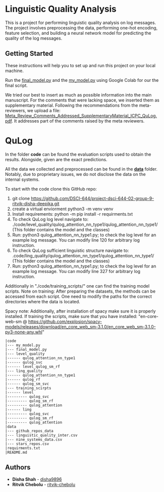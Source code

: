 # Linguistic Quality Analysis

This is a project for performing linguistic quality analysis on log messages. The project involves preprocessing the data, performing one-hot encoding, feature selection, and building a neural network model for predicting the quality of the log messages.

## Getting Started
These instructions will help you to set up and run this project on your local machine.  

Run the [final_model.py](https://github.com/ritvik-chebolu/Log-Quality-Analysis/blob/main/code/final_model.py) and the [my_model.py](https://github.com/ritvik-chebolu/Log-Quality-Analysis/blob/main/code/my_model.py) using Google Colab for our the final script.

We tried our best to insert as much as possible information into the main manuscript. For the comments that were lacking space, we inserted them as supplementary material. Following the recommendations from the meta-reviewers, we upload a file: [Meta_Review_Comments_Addressed_SupplementaryMaterial_ICPC_QuLog.pdf](https://github.com/ritvik-chebolu/Log-Quality-Analysis/blob/main/Meta_Review_Comments_Addressed_SupplementaryMaterial_ICPC_QuLog.pdf). It addresses part of the comments raised by the meta reviewers. 


# QuLog
In the folder **code** can be found the evaluation scripts used to obtain the results. Alongside, given are the exact predictions.

All the data we collected and preprocessed can be found in the **[data](https://github.com/ritvik-chebolu/Log-Quality-Analysis/tree/main/data)** folder. 
Notably, due to proprietary issues, we do not disclose the data on the internal systems. 

To start with the code clone this GitHub repo: 

1) git clone https://github.com/DSCI-644/project-dsci-644-02-group-9-ritvik-disha-deepika.git
2) create a virtual enviorment python3 -m venv venv
3) Install requirements: python -m pip install -r requirments.txt
4) To check QuLog log level navigate to: ./code/level_quality/qulog_attention_nn_type1/qulog_attention_nn_type1/ (This folder contains the model and the classes)
6) Run: python3 qulog_attention_nn_type1.py; to check the log level for an example log message. You can modify line 120 for arbitrary log instruction. 
7) To check QuLog sufficient linguistic structure navigate to: .code/ling_quality/qulog_attention_nn_type1/qulog_attention_nn_type1/ (This folder contains the model and the classes)
8) Run: python3 qulog_attention_nn_type1.py; to check the log level for an example log message. You can modify line 327 for arbitrary log instruction.

Additionally in "./code/training_scripts/" one can find the training model scripts. Note on training: After preparing the datasets, the methods can be accessed from each script. One need to modify the paths for the correct directories where the data is located. 

Spacy note: Additionally, after installation of spacy make sure it is properly installed. If training the scripts, make sure that you have installed:
"en-core-web-sm @ https://github.com/explosion/spacy-models/releases/download/en_core_web_sm-3.1.0/en_core_web_sm-3.1.0-py3-none-any.whl"


    |code 
    |--- my_model.py
    |--- final_model.py
    |--- level_quality
    |------ qulog_attention_nn_type1
    |------ qulog_svc
    |------ level_qulog_sm_rf
    |--- ling_quality
    |------ qulog_attention_nn_type1
    |------ qulog_rf
    |------ qulog_sm_svc
    |--- training_scirpts
    |------ level
    |--------- qulog_svc
    |--------- qulog_sm_rf
    |--------- qulog_attention
    |------ ling
    |--------- qulog_svc
    |--------- qulog_sm_rf
    |--------- qulog_attention
    |data 
    |--- github_repos_data
    |--- linguistic_quality_inter.csv
    |--- nine_systems_data.csv
    |--- stars_repos.csv
    |requirments.txt
    |README.md

## Authors
* **Disha Shah** - [disha9896](https://github.com/disha9896)
* **Ritvik Chebolu** - [ritvik-chebolu](https://github.com/rtvik-chebolu)
